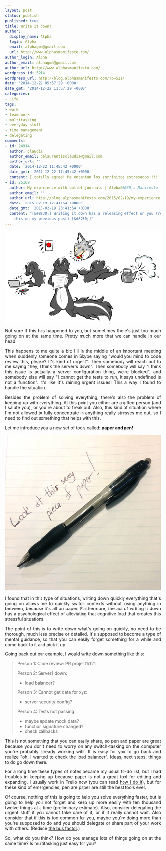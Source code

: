 ```yaml
---
layout: post
status: publish
published: true
title: Write it down!
author:
  display_name: Alpha
  login: Alpha
  email: alphagma@gmail.com
  url: http://www.alphasmanifesto.com/
author_login: Alpha
author_email: alphagma@gmail.com
author_url: http://www.alphasmanifesto.com/
wordpress_id: 5214
wordpress_url: http://blog.alphasmanifesto.com/?p=5214
date: '2014-12-22 05:57:29 +0000'
date_gmt: '2014-12-22 11:57:29 +0000'
categories:
- Life
tags:
- work
- team work
- multitasking
- everyday stuff
- time management
- delegating
comments:
- id: 24914
  author: claudia
  author_email: delaurentisclaudia@gmail.com
  author_url: ''
  date: '2014-12-22 11:45:42 +0000'
  date_gmt: '2014-12-22 17:45:42 +0000'
  content: I totally agree! Me encantan los zorrinitos estresados!!!!!
- id: 25169
  author: My experience with bullet journals | Alpha&#039;s Manifesto
  author_email: ''
  author_url: http://blog.alphasmanifesto.com/2015/02/19/my-experience-with-bullet-journals/
  date: '2015-02-19 17:41:54 +0000'
  date_gmt: '2015-02-19 23:41:54 +0000'
  content: "[&#8230;] Writing it down has a releasing effect on you (read more about
    this on my previous post) [&#8230;]"
---
```


![](/assets/multitasking.png)

<p style="text-align: justify;">Not sure if this has happened to you, but sometimes there's just too much going on at the same time. Pretty much more that we can handle in our head.</p>
<p style="text-align: justify;">This happens to me quite a bit:&nbsp;I'll in the middle of an important meeting when suddenly someone comes in Skype saying "would you mind to code review this, please? It's kind of urgent". Then somebody&nbsp;will reach out to me saying "hey, I think the server's down". Then somebody will say "I think this&nbsp;issue is actually a server configuration thing, we're blocked", and somebody else will say "I cannot get the tests to run, it says undefined is not a function". It's like it's raining urgent issues! This&nbsp;a way I found to handle the situation.</p>
<p style="text-align: justify;"><!--more--></p>
<p style="text-align: justify;">Besides the problem of solving everything, there's also the problem of keeping up with everything. At this point you either are a gifted person (and I salute you), or you're about to freak out.&nbsp;Also, this kind of situation where I'm not allowed to fully concentrate in anything really stresses me out, so I need to find out something that helps with this.</p>
<p style="text-align: justify;">Let me introduce you a new set of tools called: <strong>paper and pen!</strong></p>

![](/assets/sexyPenAndPaper1.jpg)

<p style="text-align: justify;">I found that in this type of situations, writing down quickly everything that's going on allows me to quickly switch contexts without losing anything in between, because it's all on paper. Furthermore, the act of writing it down has a psychological effect of alleviating that cognitive load that creates this stressful situations.</p>
<p style="text-align: justify;">The point of this is to write down what's going on quickly, no need to be thorough, much less precise or detailed. It's supposed to become a type of mental guidance, so that you can easily forget something for a while and come back to it and pick it up.</p>
<p style="text-align: justify;">Going back out our example, I would write down something like this:</p>
<blockquote><p>Person 1: Code review: PR project1/121</p>
<p>Person 2: Server1 down:</p>
<ul>
<li>load balancer?</li>
</ul>
<p>Person 3: Cannot get data for xyz:</p>
<ul>
<li>server security config?</li>
</ul>
<p>Person 4: Tests not passing:</p>
<ul>
<li>maybe update mock data?</li>
<li>function signature changed?</li>
<li>check callbacks</li>
</ul>
</blockquote>
<p style="text-align: justify;">This is not something that you can easily share, so pen and paper are great because you don't need to worry on any switch-tasking on the computer you're probably already working with.&nbsp;It is easy for you&nbsp;to go back and realize "oh, I wanted to&nbsp;check the load balancer". Ideas, next steps, things to do go down there.</p>
<p style="text-align: justify;">For a long time these types of notes became my usual to-do list, but I had troubles in keeping up because paper is not a great tool for editing and expanding. I usually work in Trello now (you can read <a href="https://blog.alphasmanifesto.com/2013/08/08/como-uso-trello-para-trabajar-actualizado/">how I do it</a>), but for these kind of emergencies, pen are paper are still the best tools ever.</p>
<p style="text-align: justify;">Of course, nothing of this is going to help you solve everything faster, but is going to help you not forget and keep up more easily with ten thousand twelve things at a time (preliminary estimate). Also, consider delegating the urgent stuff if you cannot take care of it, or if it really cannot wait. Also consider that if this is too common for you, maybe you're doing more than you're supposed to do and you should delegate or share part of your work with others. (Reduce <a href="http://en.wikipedia.org/wiki/Bus_factor">the bus factor</a>.)</p>
<p style="text-align: justify;">So, what do you think? How do you manage lots of things going on at the same time? Is multitasking just easy for you?</p>
